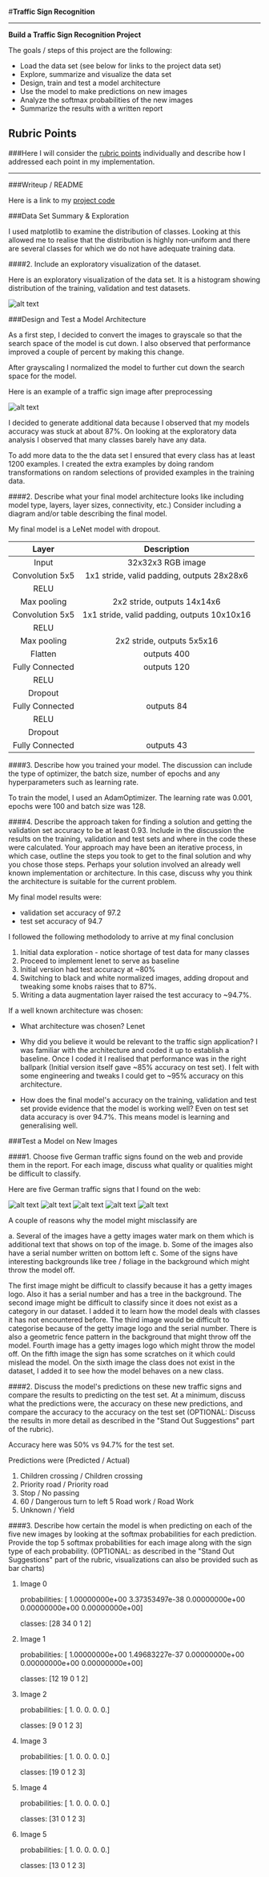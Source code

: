 #**Traffic Sign Recognition** 


---

**Build a Traffic Sign Recognition Project**

The goals / steps of this project are the following:
* Load the data set (see below for links to the project data set)
* Explore, summarize and visualize the data set
* Design, train and test a model architecture
* Use the model to make predictions on new images
* Analyze the softmax probabilities of the new images
* Summarize the results with a written report


[//]: # (Image References)
[image1]: ./images/hist.png "Histogram"
[image2]: ./images/grayscale.png "Grayscaling"
[image3]: ./images/init_distrib.png "Initial distribution"
[image4]: ./images/post_distrib.png "Post distribution"
[image5]: ./images/processed.png "Processed"
[image6]: ./extra_signs/sign1.jpg "sign1"
[image7]: ./extra_signs/sign2.jpg "sign2"
[image8]: ./extra_signs/sign3.jpg "sign3"
[image9]: ./extra_signs/sign4.jpg "sign4"
[image10]: ./extra_signs/sign5.jpg "sign5"


## Rubric Points
###Here I will consider the [rubric points](https://review.udacity.com/#!/rubrics/481/view) individually and describe how I addressed each point in my implementation.  

---
###Writeup / README

Here is a link to my [project code](https://github.com/deepankarsharma/udacity_traffic_signs/blob/master/Traffic_Sign_Classifier.ipynb)

###Data Set Summary & Exploration

I used matplotlib to examine the distribution of classes. Looking at this allowed me to realise that the distribution is highly non-uniform and there are several classes for which we do not have adequate training data. 

####2. Include an exploratory visualization of the dataset.

Here is an exploratory visualization of the data set. It is a histogram showing distribution of the training, validation and test datasets.

![alt text][image1]

###Design and Test a Model Architecture


As a first step, I decided to convert the images to grayscale so that the search space of the model is cut down. I also observed that performance improved a couple of percent by making this change. 

After grayscaling I normalized the model to further cut down the search space for the model.

Here is an example of a traffic sign image after preprocessing

![alt text][image5]

I decided to generate additional data because I observed that my models accuracy was stuck at about 87%. On looking at the exploratory data analysis I observed that many classes barely have any data.

To add more data to the the data set I ensured that every class has at least 1200 examples. I created the extra examples by doing random transformations on random selections of provided examples in the training data.


####2. Describe what your final model architecture looks like including model type, layers, layer sizes, connectivity, etc.) Consider including a diagram and/or table describing the final model.

My final model is a LeNet model with dropout.

| Layer         		|     Description	        					| 
|:---------------------:|:---------------------------------------------:| 
| Input         		| 32x32x3 RGB image   							| 
| Convolution 5x5     	| 1x1 stride, valid padding, outputs 28x28x6	|
| RELU					|												|
| Max pooling	      	| 2x2 stride,  outputs 14x14x6  				|
| Convolution 5x5     	| 1x1 stride, valid padding, outputs 10x10x16	|
| RELU					|												|
| Max pooling	      	| 2x2 stride,  outputs 5x5x16   				|
| Flatten    	      	| outputs 400                    				|
| Fully Connected    	| outputs 120                    				|
| RELU					|												|
| Dropout				|												|
| Fully Connected    	| outputs 84                    				|
| RELU					|												|
| Dropout				|												|
| Fully Connected    	| outputs 43                    				|


####3. Describe how you trained your model. The discussion can include the type of optimizer, the batch size, number of epochs and any hyperparameters such as learning rate.

To train the model, I used an AdamOptimizer. The learning rate was 0.001, epochs were 100 and batch size was 128. 

####4. Describe the approach taken for finding a solution and getting the validation set accuracy to be at least 0.93. Include in the discussion the results on the training, validation and test sets and where in the code these were calculated. Your approach may have been an iterative process, in which case, outline the steps you took to get to the final solution and why you chose those steps. Perhaps your solution involved an already well known implementation or architecture. In this case, discuss why you think the architecture is suitable for the current problem.

My final model results were:
* validation set accuracy of 97.2
* test set accuracy of 94.7

I followed the following methodolody to arrive at my final conclusion

1. Initial data exploration - notice shortage of test data for many classes
2. Proceed to implement lenet to serve as baseline
3. Initial version had test accuracy at ~80%
4. Switching to black and white normalized images, adding dropout and tweaking some knobs raises that to 87%.
5. Writing a data augmentation layer raised the test accuracy to ~94.7%.  

If a well known architecture was chosen:
* What architecture was chosen?
Lenet
* Why did you believe it would be relevant to the traffic sign application?
I was familiar with the architecture and coded it up to establish a baseline. Once I coded it I realised that performance was in the right ballpark (Initial version itself gave ~85% accuracy on test set). I felt with some engineering and tweaks I could get to ~95% accuracy on this architecture. 

* How does the final model's accuracy on the training, validation and test set provide evidence that the model is working well?
Even on test set data accuracy is over 94.7%. This means model is learning and generalising well.
 

###Test a Model on New Images

####1. Choose five German traffic signs found on the web and provide them in the report. For each image, discuss what quality or qualities might be difficult to classify.

Here are five German traffic signs that I found on the web:

![alt text][image6]
![alt text][image7]
![alt text][image8] 
![alt text][image9]
![alt text][image10]

A couple of reasons why the model might misclassify are 

a. Several of the images have a getty images water mark on them which is additional text that shows on top of the image.
b. Some of the images also have a serial number written on bottom left
c. Some of the signs have interesting backgrounds like tree / foliage in the background which might throw the model off. 

The first image might be difficult to classify because it has a getty images logo. Also it has a serial number and has a tree in the background.
The second image might be difficult to classify since it does not exist as a category in our dataset. I added it to learn how the model deals with classes it has not encountered before.
The third image would be difficult to categorise because of the getty image logo and the serial number. There is also a geometric fence pattern in the background that might throw off the model.
Fourth image has a getty images logo which might throw the model off.
On the fifth image the sign has some scratches on it which could mislead the model.
On the sixth image the class does not exist in the dataset, I added it to see how the model behaves on a new class.

####2. Discuss the model's predictions on these new traffic signs and compare the results to predicting on the test set. At a minimum, discuss what the predictions were, the accuracy on these new predictions, and compare the accuracy to the accuracy on the test set (OPTIONAL: Discuss the results in more detail as described in the "Stand Out Suggestions" part of the rubric).

Accuracy here was 50% vs 94.7% for the test set. 

Predictions were (Predicted / Actual)
1. Children crossing / Children crossing
2. Priority road / Priority road
3. Stop / No passing 
4. 60 / Dangerous turn to left
5  Road work / Road Work
6. Unknown / Yield



####3. Describe how certain the model is when predicting on each of the five new images by looking at the softmax probabilities for each prediction. Provide the top 5 softmax probabilities for each image along with the sign type of each probability. (OPTIONAL: as described in the "Stand Out Suggestions" part of the rubric, visualizations can also be provided such as bar charts)


1. Image 0 

	probabilities: [  1.00000000e+00   3.37353497e-38   0.00000000e+00   0.00000000e+00
   0.00000000e+00] 

	classes: [28 34  0  1  2]

2. Image 1 

	probabilities: [  1.00000000e+00   1.49683227e-37   0.00000000e+00   0.00000000e+00
   0.00000000e+00] 

	classes: [12 19  0  1  2]

3. Image 2 

	probabilities: [ 1.  0.  0.  0.  0.] 

	classes: [9 0 1 2 3]

4. Image 3 

	probabilities: [ 1.  0.  0.  0.  0.] 

	classes: [19  0  1  2  3]

5. Image 4 

	probabilities: [ 1.  0.  0.  0.  0.] 

	classes: [31  0  1  2  3]

6. Image 5 

	probabilities: [ 1.  0.  0.  0.  0.] 

	classes: [13  0  1  2  3]




